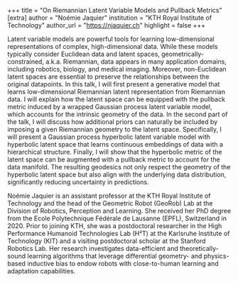 +++
title = "On Riemannian Latent Variable Models and Pullback Metrics"
[extra]
author = "Noémie Jaquier"
institution = "KTH Royal Institute of Technology"
author_url = "https://njaquier.ch"
highlight = false
+++

Latent variable models are powerful tools for learning low-dimensional representations of complex, high-dimensional data. While these models typically consider Euclidean data and latent spaces, geometrically-constrained, a.k.a. Riemannian, data appears in many application domains, including robotics, biology, and medical imaging. Moreover, non-Euclidean latent spaces are essential to preserve the relationships between the original datapoints. In this talk, I will first present a generative model that learns low-dimensional Riemannian latent representation from Riemannian data. I will explain how the latent space can be equipped with the pullback metric induced by a wrapped Gaussian process latent variable model, which accounts for the intrinsic geometry of the data. In the second part of the talk, I will discuss how additional priors can naturally be included by imposing a given Riemannian geometry to the latent space. Specifically, I will present a Gaussian process hyperbolic latent variable model with hyperbolic latent space that learns continuous embeddings of data with a hierarchical structure. Finally, I will show that the hyperbolic metric of the latent space can be augmented with a pullback metric to account for the data manifold. The resulting geodesics not only respect the geometry of the hyperbolic latent space but also align with the underlying data distribution, significantly reducing uncertainty in predictions.

Noémie Jaquier is an assistant professor at the KTH Royal Institute of Technology and the head of the Geometric Robot (GeoRob) Lab at the Division of Robotics, Perception and Learning. She received her PhD degree from the Ecole Polytechnique Fédérale de Lausanne (EPFL), Switzerland in 2020. Prior to joining KTH, she was a postdoctoral researcher in the High Performance Humanoid Technologies Lab (H²T) at the Karlsruhe Institute of Technology (KIT) and a visiting postdoctoral scholar at the Stanford Robotics Lab. Her research investigates data-efficient and theoretically-sound learning algorithms that leverage differential geometry- and physics-based inductive bias to endow robots with close-to-human learning and adaptation capabilities.
